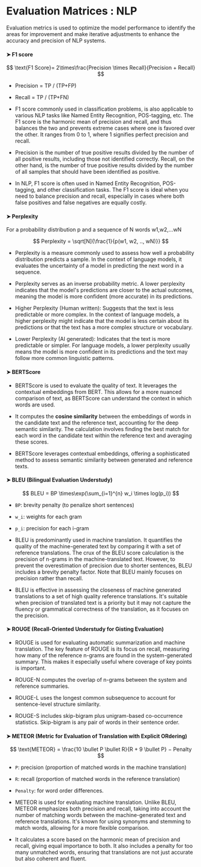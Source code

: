 # Evaluation Matrices : NLP

Evaluation metrics is used to optimize the model performance to identify the areas for improvement and make iterative adjustments to enhance the accuracy and precision of NLP systems.

#### ➤ F1 score

$$
\text{F1 Score}= 2\times\frac{Precision \times Recall}{Precision + Recall}
$$

 - Precision = TP / (TP+FP)
 - Recall = TP / (TP+FN)

- F1 score commonly used in classification problems, is also applicable to various NLP tasks like Named Entity Recognition, POS-tagging, etc. The F1 score is the harmonic mean of precision and recall, and thus balances the two and prevents extreme cases where one is favored over the other. It ranges from 0 to 1, where 1 signifies perfect precision and recall.
  
- Precision is the number of true positive results divided by the number of all positive results, including those not identified correctly. Recall, on the other hand, is the number of true positive results divided by the number of all samples that should have been identified as positive.

- In NLP, F1 score is often used in Named Entity Recognition, POS-tagging, and other classification tasks. The F1 score is ideal when you need to balance precision and recall, especially in cases where both false positives and false negatives are equally costly.


#### ➤ Perplexity

For a probability distribution p and a sequence of N words w1,w2,...wN

$$
Perplexity = \sqrt[N]{\frac{1}{p(w1, w2, .., wN)}}
$$

- Perplexity is a measure commonly used to assess how well a probability distribution predicts a sample. In the context of language models, it evaluates the uncertainty of a model in predicting the next word in a sequence.

- Perplexity serves as an inverse probability metric. A lower perplexity indicates that the model's predictions are closer to the actual outcomes, meaning the model is more confident (more accurate) in its predictions.

- Higher Perplexity (Human written): Suggests that the text is less predictable or more complex. In the context of language models, a higher perplexity might indicate that the model is less certain about its predictions or that the text has a more complex structure or vocabulary. 

- Lower Perplexity (AI generated): Indicates that the text is more predictable or simpler. For language models, a lower perplexity usually means the model is more confident in its predictions and the text may follow more common linguistic patterns.

#### ➤ BERTScore

- BERTScore is used to evaluate the quality of text. It leverages the contextual embeddings from BERT. This allows for a more nuanced comparison of text, as BERTScore can understand the context in which words are used.

- It computes the **cosine similarity** between the embeddings of words in the candidate text and the reference text, accounting for the deep semantic similarity. The calculation involves finding the best match for each word in the candidate text within the reference text and averaging these scores.

- BERTScore leverages contextual embeddings, offering a sophisticated method to assess semantic similarity between generated and reference texts.


#### ➤ BLEU (Bilingual Evaluation Understudy)

$$
BLEU = BP \times\exp(\sum_{i=1}^{n} w_i \times log(p_i))
$$

 - `BP`: brevity penalty (to penalize short sentences)
 - `w_i`: weights for each gram 
 - `p_i`: precision for each i-gram

- BLEU is predominantly used in machine translation. It quantifies the quality of the machine-generated text by comparing it with a set of reference translations. The crux of the BLEU score calculation is the precision of n-grams in the machine-translated text. However, to prevent the overestimation of precision due to shorter sentences, BLEU includes a brevity penalty factor. Note that BLEU mainly focuses on precision rather than recall.

- BLEU is effective in assessing the closeness of machine generated translations to a set of high quality reference translations. It's suitable when precision of translated text is a priority but it may not capture the fluency or grammatical correctness of the translation, as it focuses on the precision.

#### ➤ ROUGE (Recall-Oriented Understudy for Gisting Evaluation)

- ROUGE is used for evaluating automatic summarization and machine translation. The key feature of ROUGE is its focus on recall, measuring how many of the reference n-grams are found in the system-generated summary. This makes it especially useful where coverage of key points is important. 

- ROUGE-N computes the overlap of n-grams between the system and reference summaries.

- ROUGE-L uses the longest common subsequence to account for sentence-level structure similarity.

- ROUGE-S includes skip-bigram plus unigram-based co-occurrence statistics. Skip-bigram is any pair of words in their sentence order.

#### ➤ METEOR (Metric for Evaluation of Translation with Explicit ORdering)

$$
\text{METEOR} = \frac{10 \bullet P \bullet R}{R + 9 \bullet P} − Penalty
$$

 - `P`: precision (proportion of matched words in the machine translation)
 - `R`: recall (proportion of matched words in the reference translation)
 - `Penalty`: for word order differences.

- METEOR is used for evaluating machine translation. Unlike BLEU, METEOR emphasizes both precision and recall, taking into account the number of matching words between the machine-generated text and reference translations. It's known for using synonyms and stemming to match words, allowing for a more flexible comparison.

- It calculates a score based on the harmonic mean of precision and recall, giving equal importance to both. It also includes a penalty for too many unmatched words, ensuring that translations are not just accurate but also coherent and fluent.
